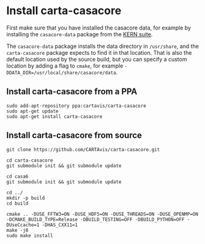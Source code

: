 # Install carta-casacore

First make sure that you have installed the casacore data, for example by installing the `casacore-data` package from the [KERN suite](https://launchpad.net/~kernsuite/+archive/ubuntu/kern-5).

The `casacore-data` package installs the data directory in `/usr/share`, and the `carta-casacore` package expects to find it in that location. That is also the default location used by the source build, but you can specify a custom location by adding a flag to `cmake`, for example `-DDATA_DIR=/usr/local/share/casacore/data`.

## Install carta-casacore from a PPA

```
sudo add-apt-repository ppa:cartavis/carta-casacore
sudo apt-get update
sudo apt-get install carta-casacore

```

## Install carta-casacore from source

```
git clone https://github.com/CARTAvis/carta-casacore.git

cd carta-casacore
git submodule init && git submodule update

cd casa6
git submodule init && git submodule update

cd ../
mkdir -p build
cd build

cmake .. -DUSE_FFTW3=ON -DUSE_HDF5=ON -DUSE_THREADS=ON -DUSE_OPENMP=ON -DCMAKE_BUILD_TYPE=Release -DBUILD_TESTING=OFF -DBUILD_PYTHON=OFF -DUseCcache=1 -DHAS_CXX11=1
make -j8
sudo make install
```
